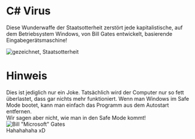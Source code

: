 # C# Virus
Diese Wunderwaffe der Staatsotterheit zerstört jede kapitalistische, auf dem Betriebsystem Windows, von Bill Gates entwickelt, basierende Eingabegerätsmaschine!

![gezeichnet, Staatsotterheit](https://avatars.githubusercontent.com/u/90108924?s=200&u=48b30aa9d7a0924293c965f1515a6475249acf9b&v=4)

# Hinweis
Dies ist jediglich nur ein Joke. Tatsächlich wird der Computer nur so fett überlastet, dass gar nichts mehr funktioniert. Wenn man Windows im Safe Mode bootet, kann man einfach das Programm aus dem Autostart entfernen.  
Wir sagen aber nicht, wie man in den Safe Mode kommt!
![Bill "Microsoft" Gates](https://i.ds.at/r4uMXQ/rs:fill:750:0/plain/2021/12/11/gates.jpeg)  
Hahahahaha xD
